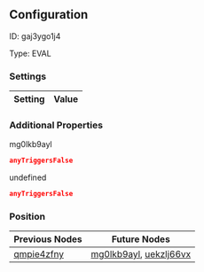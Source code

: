 # <nil>
## Configuration
ID:  gaj3ygo1j4

Type: EVAL 


### Settings
| Setting | Value  |
| :------------------------ | ---------------------------------------- |
 




### Additional Properties
mg0lkb9ayl
 ```json 
anyTriggersFalse
```


undefined
 ```json 
anyTriggersFalse
```




### Position
| Previous Nodes | Future Nodes |
| :------------- | ------------ |
| [qmpie4zfny](./qmpie4zfny.md) | [mg0lkb9ayl](./mg0lkb9ayl.md), [uekzlj66vx](./uekzlj66vx.md) |